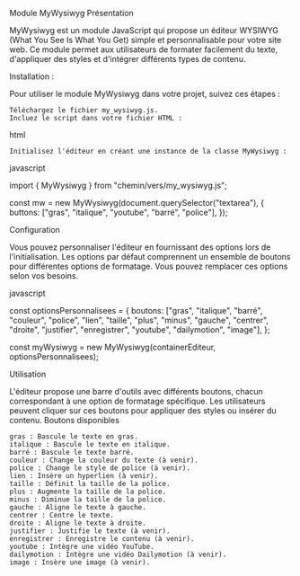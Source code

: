Module MyWysiwyg
Présentation

MyWysiwyg est un module JavaScript qui propose un éditeur WYSIWYG (What You See Is What You Get) simple et personnalisable pour votre site web. Ce module permet aux utilisateurs de formater facilement du texte, d'appliquer des styles et d'intégrer différents types de contenu.

Installation :

Pour utiliser le module MyWysiwyg dans votre projet, suivez ces étapes :

    Téléchargez le fichier my_wysiwyg.js.
    Incluez le script dans votre fichier HTML :

html

<script src="chemin/vers/script.js"></script>

    Initialisez l'éditeur en créant une instance de la classe MyWysiwyg :

javascript

import { MyWysiwyg } from "chemin/vers/my_wysiwyg.js";

const mw = new MyWysiwyg(document.querySelector("textarea"), {
buttons: ["gras", "italique", "youtube", "barré", "police"],
});

Configuration

Vous pouvez personnaliser l'éditeur en fournissant des options lors de l'initialisation. Les options par défaut comprennent un ensemble de boutons pour différentes options de formatage. Vous pouvez remplacer ces options selon vos besoins.

javascript

const optionsPersonnalisees = {
boutons: ["gras", "italique", "barré", "couleur", "police", "lien", "taille", "plus", "minus", "gauche", "centrer", "droite", "justifier", "enregistrer", "youtube", "dailymotion", "image"],
};

const myWysiwyg = new MyWysiwyg(containerEditeur, optionsPersonnalisees);

Utilisation

L'éditeur propose une barre d'outils avec différents boutons, chacun correspondant à une option de formatage spécifique. Les utilisateurs peuvent cliquer sur ces boutons pour appliquer des styles ou insérer du contenu.
Boutons disponibles

    gras : Bascule le texte en gras.
    italique : Bascule le texte en italique.
    barré : Bascule le texte barré.
    couleur : Change la couleur du texte (à venir).
    police : Change le style de police (à venir).
    lien : Insère un hyperlien (à venir).
    taille : Définit la taille de la police.
    plus : Augmente la taille de la police.
    minus : Diminue la taille de la police.
    gauche : Aligne le texte à gauche.
    centrer : Centre le texte.
    droite : Aligne le texte à droite.
    justifier : Justifie le texte (à venir).
    enregistrer : Enregistre le contenu (à venir).
    youtube : Intègre une vidéo YouTube.
    dailymotion : Intègre une vidéo Dailymotion (à venir).
    image : Insère une image (à venir).
